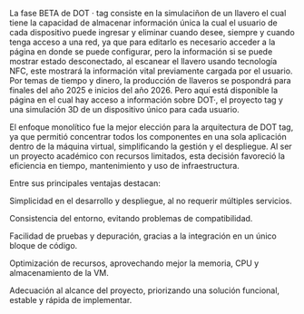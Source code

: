 La fase BETA de DOT · tag consiste en la simulaciñon de un llavero el cual tiene la capacidad de almacenar información única la cual el usuario de cada dispositivo puede ingresar y eliminar cuando desee, siempre y cuando tenga acceso a una red, ya que para editarlo es necesario acceder a la página en donde se puede configurar, pero la información si se puede mostrar estado desconectado, al escanear el llavero usando tecnología NFC, este mostrará la información vital previamente cargada por el usuario. Por temas de tiempo y dinero, la producción de llaveros se pospondrá para finales del año 2025 e inicios del año 2026. Pero aquí está disponible la página en el cual hay acceso a información sobre DOT·, el proyecto tag y una simulación 3D de un dispositivo único para cada usuario.


El enfoque monolítico fue la mejor elección para la arquitectura de DOT tag, ya que permitió concentrar todos los componentes en una sola aplicación dentro de la máquina virtual, simplificando la gestión y el despliegue. Al ser un proyecto académico con recursos limitados, esta decisión favoreció la eficiencia en tiempo, mantenimiento y uso de infraestructura.

Entre sus principales ventajas destacan:

Simplicidad en el desarrollo y despliegue, al no requerir múltiples servicios.

Consistencia del entorno, evitando problemas de compatibilidad.

Facilidad de pruebas y depuración, gracias a la integración en un único bloque de código.

Optimización de recursos, aprovechando mejor la memoria, CPU y almacenamiento de la VM.

Adecuación al alcance del proyecto, priorizando una solución funcional, estable y rápida de implementar.
